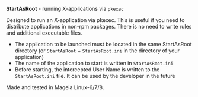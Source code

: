 **StartAsRoot** - running X-applications via `pkexec`

Designed to run an X-application via pkexec. This is useful if you need to distribute applications in non-rpm packages. There is no need to write rules and additional executable files.

- The application to be launched must be located in the same StartAsRoot directory (or `StartAsRoot` + `StartAsRoot.ini` in the directory of your application)
- The name of the application to start is written in `StartAsRoot.ini`
- Before starting, the intercepted User Name is written to the `StartAsRoot.ini` file. It can be used by the developer in the future

Made and tested in Mageia Linux-6/7/8.
